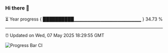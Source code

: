 ### Hi there 👋

⏳ Year progress { ██████████▁▁▁▁▁▁▁▁▁▁▁▁▁▁▁▁▁▁▁▁ } 34.73 %

---

⏰ Updated on Wed, 07 May 2025 18:29:55 GMT

![Progress Bar CI](https://github.com/liununu/liununu/workflows/Progress%20Bar%20CI/badge.svg)
